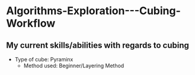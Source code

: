 # Algorithms-Exploration---Cubing-Workflow

## My current skills/abilities with regards to cubing
* Type of cube: Pyraminx 
  * Method used: Beginner/Layering Method

